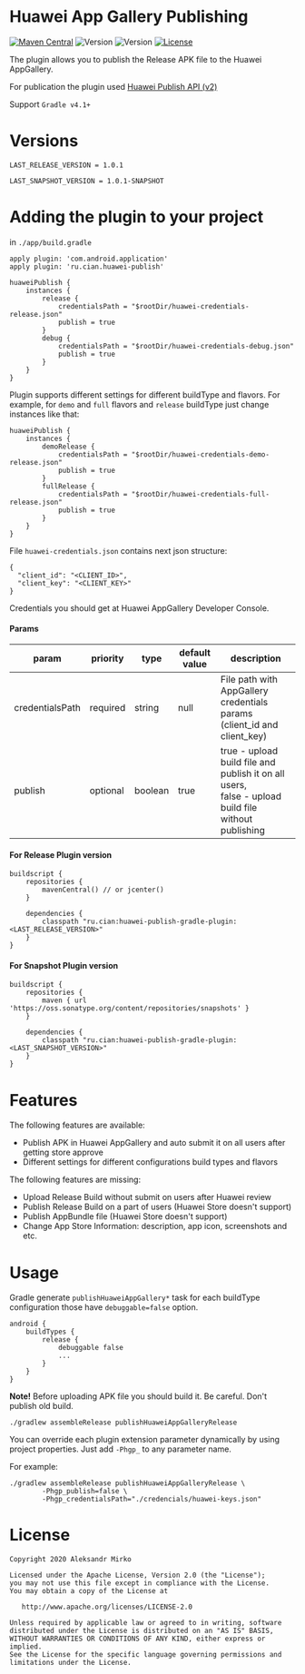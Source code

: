# Huawei App Gallery Publishing

[![Maven Central](https://img.shields.io/maven-central/v/ru.cian/huawei-publish-gradle-plugin.svg)](https://search.maven.org/search?q=a:huawei-publish-gradle-plugin)
![Version](https://img.shields.io/badge/Version-1.0.1-green.svg)
![Version](https://img.shields.io/badge/Version-1.0.1_snapshot-yellow.svg)
[![License](https://img.shields.io/github/license/srs/gradle-node-plugin.svg)](http://www.apache.org/licenses/LICENSE-2.0.html)

The plugin allows you to publish the Release APK file to the Huawei AppGallery.

For publication the plugin used [Huawei Publish API (v2)](https://developer.huawei.com/consumer/en/doc/development/AppGallery-connect-References/agcapi-appid-list_v2)

Support `Gradle v4.1+` 

# Versions

```
LAST_RELEASE_VERSION = 1.0.1
```
```
LAST_SNAPSHOT_VERSION = 1.0.1-SNAPSHOT
```
# Adding the plugin to your project

in `./app/build.gradle`

```
apply plugin: 'com.android.application'
apply plugin: 'ru.cian.huawei-publish'

huaweiPublish {
    instances {
        release {
            credentialsPath = "$rootDir/huawei-credentials-release.json"
            publish = true
        }
        debug {
            credentialsPath = "$rootDir/huawei-credentials-debug.json"
            publish = true
        }
    }
}
```

Plugin supports different settings for different buildType and flavors.
For example, for `demo` and `full` flavors and `release` buildType just change instances like that:
```
huaweiPublish {
    instances {
        demoRelease {
            credentialsPath = "$rootDir/huawei-credentials-demo-release.json"
            publish = true
        }
        fullRelease {
            credentialsPath = "$rootDir/huawei-credentials-full-release.json"
            publish = true
        }
    }
}
```

File `huawei-credentials.json` contains next json structure:
```
{
  "client_id": "<CLIENT_ID>",
  "client_key": "<CLIENT_KEY>"
}
```
Credentials you should get at Huawei AppGallery Developer Console.  

#### Params

| param           | priority | type    | default value | description                                                                                            |
|-----------------|----------|---------|---------------|--------------------------------------------------------------------------------------------------------|
| credentialsPath | required | string  | null          | File path with AppGallery credentials params (client_id and client_key)                                |
| publish         | optional | boolean | true          | true - upload build file and publish it on all users, <br>false - upload build file without publishing |

#### For Release Plugin version
```
buildscript {
    repositories {
        mavenCentral() // or jcenter()
    }

    dependencies {
        classpath "ru.cian:huawei-publish-gradle-plugin:<LAST_RELEASE_VERSION>"
    }
}
```
#### For Snapshot Plugin version
```
buildscript {
    repositories {
        maven { url 'https://oss.sonatype.org/content/repositories/snapshots' }
    }

    dependencies {
        classpath "ru.cian:huawei-publish-gradle-plugin:<LAST_SNAPSHOT_VERSION>"
    }
}
```

# Features

The following features are available:

* Publish APK in Huawei AppGallery and auto submit it on all users after getting store approve
* Different settings for different configurations build types and flavors

The following features are missing:

* Upload Release Build without submit on users after Huawei review
* Publish Release Build on a part of users (Huawei Store doesn't support)
* Publish AppBundle file (Huawei Store doesn't support)
* Change App Store Information: description, app icon, screenshots and etc.

# Usage 

Gradle generate `publishHuaweiAppGallery*` task for each buildType configuration those have `debuggable=false` option.
```
android {
    buildTypes {
        release {
            debuggable false
            ...
        }
    }
}
```

**Note!** Before uploading APK file you should build it. Be careful. Don't publish old build. 
 
```
./gradlew assembleRelease publishHuaweiAppGalleryRelease
```

You can override each plugin extension parameter dynamically by using project properties. Just add `-Phgp_` to any parameter name. 

For example:
```
./gradlew assembleRelease publishHuaweiAppGalleryRelease \
        -Phgp_publish=false \ 
        -Phgp_credentialsPath="./credencials/huawei-keys.json"
```


# License

```
Copyright 2020 Aleksandr Mirko

Licensed under the Apache License, Version 2.0 (the "License");
you may not use this file except in compliance with the License.
You may obtain a copy of the License at

   http://www.apache.org/licenses/LICENSE-2.0

Unless required by applicable law or agreed to in writing, software
distributed under the License is distributed on an "AS IS" BASIS,
WITHOUT WARRANTIES OR CONDITIONS OF ANY KIND, either express or implied.
See the License for the specific language governing permissions and
limitations under the License.
```